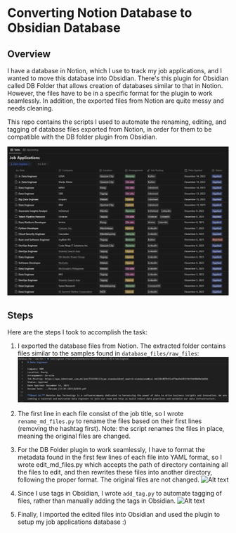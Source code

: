 # Converting Notion Database to Obsidian Database

## Overview
I have a database in Notion, which I use to track my job applications, and I wanted to move this database into Obsidian. There's this plugin for Obsidian called DB Folder that allows creation of databases similar to that in Notion. However, the files have to be in a specific format for the plugin to work seamlessly. In addition, the exported files from Notion are quite messy and needs cleaning. 

This repo contains the scripts I used to automate the renaming, editing, and tagging of database files exported from Notion, in order for them to be compatible with the DB folder plugin from Obsidian.

![notion](images/notion_job_hunt_database.png)

## Steps
Here are the steps I took to accomplish the task:

1. I exported the database files from Notion. The extracted folder contains files similar to the samples found in `database_files/raw_files`:
![Alt text](images/image.png)

2. The first line in each file consist of the job title, so I wrote `rename_md_files.py` to rename the files based on their first lines (removing the hashtag first). Note: the script renames the files in place, meaning the original files are changed.

3. For the DB Folder plugin to work seamlessly, I have to format the metadata found in the first few lines of each file into YAML format, so I wrote edit_md_files.py which accepts the path of directory containing all the files to edit, and then rewrites these files into another directory, following the proper format. The original files are not changed. 
![Alt text](image-1.png)

4. Since I use tags in Obsidian, I wrote `add_tag.py` to automate tagging of files, rather than manually adding the tags in Obsidian.
![Alt text](image-2.png)

5. Finally, I imported the edited files into Obsidian and used the plugin to setup my job applications database :)
